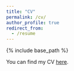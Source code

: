 ```yaml
---
title: "CV"
permalink: /cv/
author_profile: true
redirect_from:
  - /resume
---
```


{% include base_path %}

You can find my CV [here](https://drive.google.com/file/d/1-tiirqkAZKRZL7vX3DFRuJ_HWZ4MXdm4/view?usp=sharing).


<br />
<br />

<br />

<br />
<br />
<br />
<br />
<br />
<br />
<br />
<br />
